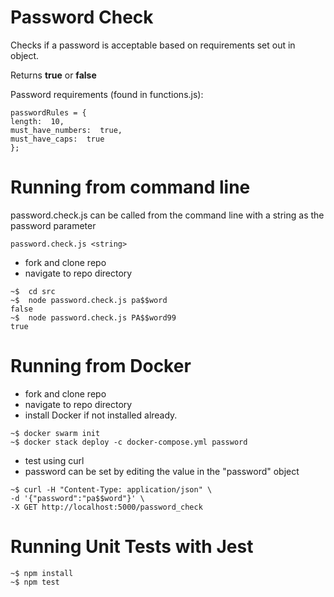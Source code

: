 # Password Check

Checks if a password is acceptable based on requirements set out in object.

Returns **true** or **false**

Password requirements (found in functions.js):

```console
passwordRules = {
length:  10,
must_have_numbers:  true,
must_have_caps:  true
};
```

# Running from command line

password.check.js can be called from the command line with a string as the password parameter

```console
password.check.js <string>
```

- fork and clone repo
- navigate to repo directory

```console
~$  cd src
~$  node password.check.js pa$$word
false
~$  node password.check.js PA$$word99
true
```

# Running from Docker

- fork and clone repo
- navigate to repo directory
- install Docker if not installed already.

```console
~$ docker swarm init
~$ docker stack deploy -c docker-compose.yml password
```

- test using curl
- password can be set by editing the value in the "password" object

```console
~$ curl -H "Content-Type: application/json" \
-d '{"password":"pa$$word"}' \
-X GET http://localhost:5000/password_check
```

# Running Unit Tests with Jest

```console
~$ npm install
~$ npm test
```
